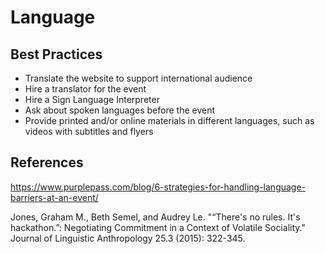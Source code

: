 # Language

## Best Practices

- Translate the website to support international audience
- Hire a translator for the event
- Hire a Sign Language Interpreter
- Ask about spoken languages before the event
- Provide printed and/or online materials in different languages, such as videos with subtitles and flyers

## References

https://www.purplepass.com/blog/6-strategies-for-handling-language-barriers-at-an-event/

Jones, Graham M., Beth Semel, and Audrey Le. "“There's no rules. It's hackathon.”: Negotiating Commitment in a Context of Volatile Sociality." Journal of Linguistic Anthropology 25.3 (2015): 322-345.
